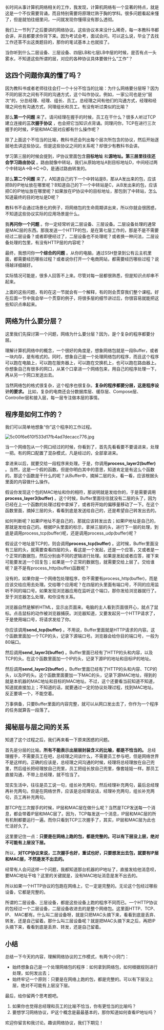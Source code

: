 长时间从事计算机网络相关的工作，我发现，计算机网络有一个显著的特点，就是这是一个不仅需要背诵，而且特别需要将原理烂熟于胸的学科。很多问题看起来懂了，但是就怕往细里问，一问就发现你懂得没有那么透彻。

我们上一节列了之后要讲的网络协议。这些协议本来没什么稀奇，每一本教科书都会讲，并且都要求你背下来。因为考试会考，面试会问。可以这么说，毕业了去找工作还答不出这类题目的，那你的笔试基本上也就挂了。

当你听到什么二层设备、三层设备、四层LB和七层LB中层的时候，是否有点一头雾水，不知道这些所谓的层，对应的各种协议具体要做什么“工作”？

## 这四个问题你真的懂了吗？

因为教科书或者老师往往会打一个十分不恰当的比喻：为什么网络要分层呀？因为不同的层次之间有不同的沟通方式，这个叫作协议。例如，一家公司也是分“层次”的，分总经理、经理、组长、员工。总经理之间有他们的沟通方式，经理和经理之间也有沟通方式，同理组长和员工。有没有听过类似的比喻？

那么**第一个问题** 来了。请问经理在握手的时候，员工在干什么？很多人听过TCP建立连接的**三次握手协议** ，也会把它当知识点背诵。同理问你，TCP在进行三次握手的时候，IP层和MAC层对应都有什么操作呢？

除了上面这个不恰当的比喻，教科书还会列出每个层次所包含的协议，然后开始逐层地去讲这些协议。但是这些协议之间的关系呢？却很少有教科书会讲。

学习第三层的时候会提到，IP协议里面包含**目标地址** 和**源地址。第三层里往往还会学习路由协议** 。路由就像中转站，我们从原始地址A到目标地址D，中间经过两个中转站A->B->C->D，是通过路由转发的。

那么**第二个问题** 来了。A知道自己的下一个中转站是B，那从A发出来的包，应该把B的IP地址放在哪里呢？B知道自己的下一个中转站是C，从B发出来的包，应该把C的IP地址放在哪里呢？如果放在IP协议中的目标地址，那包到了中转站，怎么知道最终的目的地址是D呢？

教科书不会通过场景化的例子，将网络包的生命周期讲出来，所以你就会很困惑，不知道这些协议实际的应用场景是什么。

我**再问你一个问题** 。你一定经常听说二层设备、三层设备。二层设备处理的通常是MAC层的东西。那我发送一个HTTP的包，是在第七层工作的，那是不是不需要经过二层设备？或者即便经过了，二层设备也不处理呢？或者换一种问法，二层设备处理的包里，有没有HTTP层的内容呢？

最终，我想问你**一个综合的问题** 。从你的电脑，通过SSH登录到公有云主机里面，都需要经历哪些过程？或者说你打开一个电商网站，都需要经历哪些过程？说得越详细越好。

实际情况可能是，很多人回答不上来。尽管对每一层都很熟悉，但是知识点却串不起来。

上面的这些问题，有的在这一节就会有一个解释，有的则会贯穿我们整个课程。好在后面一节中我会举一个贯穿的例子，将很多层的细节讲过后，你很容易就能把这些知识点串起来。

## 网络为什么要分层？

这里我们先探讨第一个问题，网络为什么要分层？因为，是个复杂的程序都要分层。

理解计算机网络中的概念，一个很好的角度是，想象网络包就是一段Buffer，或者一块内存，是有格式的。同时，想象自己是一个处理网络包的程序，而且这个程序可以跑在电脑上，可以跑在服务器上，可以跑在交换机上，也可以跑在路由器上。你想象自己有很多的网口，从某个口拿进一个网络包来，用自己的程序处理一下，再从另一个网口发送出去。

当然网络包的格式很复杂，这个程序也很复杂。**复杂的程序都要分层，这是程序设计的要求。** 比如，复杂的电商还会分数据库层、缓存层、Compose层、Controller层和接入层，每一层专注做本层的事情。

## 程序是如何工作的？

我们可以简单地想象“你”这个程序的工作过程。

![5c00f6e610f533d17fb4ad7decacc776.jpg][]

当一个网络包从一个网口经过的时候，你看到了，首先先看看要不要请进来，处理一把。有的网口配置了混杂模式，凡是经过的，全部拿进来。

拿进来以后，就要交给一段程序来处理。于是，你调用**process\_layer2(buffer)** 。当然，这是一个假的函数。但是你明白其中的意思，知道肯定是有这么个函数的。那这个函数是干什么的呢？从Buffer中，摘掉二层的头，看一看，应该根据头里面的内容做什么操作。

假设你发现这个包的MAC地址和你的相符，那说明就是发给你的，于是需要调用**process\_layer3(buffer)** 。这个时候，Buffer里面往往就没有二层的头了，因为已经在上一个函数的处理过程中拿掉了，或者将开始的偏移量移动了一下。在这个函数里面，摘掉三层的头，看看到底是发送给自己的，还是希望自己转发出去的。

如何判断呢？如果IP地址不是自己的，那就应该转发出去；如果IP地址是自己的，那就是发给自己的。根据IP头里面的标示，拿掉三层的头，进行下一层的处理，到底是调用process\_tcp(buffer)呢，还是调用process\_udp(buffer)呢？

假设这个地址是TCP的，则会调用**process\_tcp(buffer)** 。这时候，Buffer里面没有三层的头，就需要查看四层的头，看这是一个发起，还是一个应答，又或者是一个正常的数据包，然后分别由不同的逻辑进行处理。如果是发起或者应答，接下来可能要发送一个回复包；如果是一个正常的数据包，就需要交给上层了。交给谁呢？是不是有process\_http(buffer)函数呢？

没有的，如果你是一个网络包处理程序，你不需要有process\_http(buffer)，而是应该交给应用去处理。交给哪个应用呢？在四层的头里面有端口号，不同的应用监听不同的端口号。如果发现浏览器应用在监听这个端口，那你发给浏览器就行了。至于浏览器怎么处理，和你没有关系。

浏览器自然是解析HTML，显示出页面来。电脑的主人看到页面很开心，就点了鼠标。点击鼠标的动作被浏览器捕获。浏览器知道，又要发起另一个HTTP请求了，于是使用端口号，将请求发给了你。

你应该调用**send\_tcp(buffer)** 。不用说，Buffer里面就是HTTP请求的内容。这个函数里面加一个TCP的头，记录下源端口号。浏览器会给你目的端口号，一般为80端口。

然后调用**send\_layer3(buffer)** 。Buffer里面已经有了HTTP的头和内容，以及TCP的头。在这个函数里面加一个IP的头，记录下源IP的地址和目标IP的地址。

然后调用**send\_layer2(buffer)** 。Buffer里面已经有了HTTP的头和内容、TCP的头，以及IP的头。这个函数里面要加一下MAC的头，记录下源MAC地址，得到的就是本机器的MAC地址和目标的MAC地址。不过，这个还要看当前知道不知道，知道就直接加上；不知道的话，就要通过一定的协议处理过程，找到MAC地址。反正要填一个，不能空着。

万事俱备，只要Buffer里面的内容完整，就可以从网口发出去了，你作为一个程序的任务就算告一段落了。

## 揭秘层与层之间的关系

知道了这个过程之后，我们再来看一下原来困惑的问题。

首先是分层的比喻。**所有不能表示出层层封装含义的比喻，都是不恰当的。** 总经理握手，不需要员工在吧，总经理之间谈什么，不需要员工参与吧，但是网络世界不是这样的。正确的应该是，总经理之间沟通的时候，经理将总经理放在自己兜里，然后组长把经理放自己兜里，员工把组长放自己兜里，像套娃娃一样。那员工直接沟通，不带上总经理，就不恰当了。

现实生活中，往往是员工说一句，组长补充两句，然后经理补充两句，最后总经理再补充两句。但是在网络世界，应该是总经理说话，经理补充两句，组长补充两句，员工再补充两句。

那TCP在三次握手的时候，IP层和MAC层在做什么呢？当然是TCP发送每一个消息，都会带着IP层和MAC层了。因为，TCP每发送一个消息，IP层和MAC层的所有机制都要运行一遍。而你只看到TCP三次握手了，其实，IP层和MAC层为此也忙活好久了。

这里要记住一点：**只要是在网络上跑的包，都是完整的。可以有下层没上层，绝对不可能有上层没下层。** 

所以，**对TCP协议来说，三次握手也好，重试也好，只要想发出去包，就要有IP层和MAC层，不然是发不出去的。** 

经常有人会问这样一个问题，我都知道那台机器的IP地址了，直接发给他消息呗，要MAC地址干啥？这里的关键就是，没有MAC地址消息是发不出去的。

所以如果一个HTTP协议的包跑在网络上，它一定是完整的。无论这个包经过哪些设备，它都是完整的。

所谓的二层设备、三层设备，都是这些设备上跑的程序不同而已。一个HTTP协议的包经过一个二层设备，二层设备收进去的是整个网络包。这里面HTTP、TCP、 IP、 MAC都有。什么叫二层设备呀，就是只把MAC头摘下来，看看到底是丢弃、转发，还是自己留着。那什么叫三层设备呢？就是把MAC头摘下来之后，再把IP头摘下来，看看到底是丢弃、转发，还是自己留着。

## 小结

总结一下今天的内容，理解网络协议的工作模式，有两个小窍门：

 *  始终想象自己是一个处理网络包的程序：如何拿到网络包，如何根据规则进行处理，如何发出去；
 *  始终牢记一个原则：只要是在网络上跑的包，都是完整的。可以有下层没上层，绝对不可能有上层没下层。

最后，给你留两个思考题吧。

1.  如果你也觉得总经理和员工的比喻不恰当，你有更恰当的比喻吗？
2.  要想学习网络协议，IP这个概念是最最基本的，那你知道如何查看IP地址吗？

欢迎你留言和我讨论。趣谈网络协议，我们下期见！


[5c00f6e610f533d17fb4ad7decacc776.jpg]: https://static001.geekbang.org/resource/image/5c/76/5c00f6e610f533d17fb4ad7decacc776.jpg

